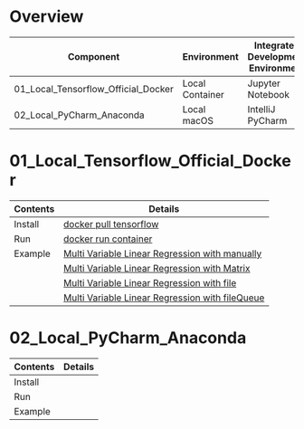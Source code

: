 # Overview
| Component | Environment | Integrated Development Environment | Python |
|---|---|---|---|
| 01_Local_Tensorflow_Official_Docker | Local Container | Jupyter Notebook |   |
| 02_Local_PyCharm_Anaconda | Local macOS | IntelliJ PyCharm | 3.5 |

# 01_Local_Tensorflow_Official_Docker
| Contents | Details |
|---|---|
| Install | [docker pull tensorflow](01_Local_Tensorflow_Official_Docker/01_Install/01_by_Docker.md) |
| Run | [docker run container](01_Local_Tensorflow_Official_Docker/02_Run/01_docker_run_container.md) |
| Example | [Multi Variable Linear Regression with manually](01_Local_Tensorflow_Official_Docker/03_Workspace/01_Multi_Variable_Linear_Regression_with_manually.ipynb) |
| | [Multi Variable Linear Regression with Matrix](01_Local_Tensorflow_Official_Docker/03_Workspace/02_Multi_Variable_Linear_Regression_with_Matrix.ipynb) |
| | [Multi Variable Linear Regression with file](01_Local_Tensorflow_Official_Docker/03_Workspace/03_Multi_Variable_Linear_Regression_with_file.ipynb) |
| | [Multi Variable Linear Regression with fileQueue](01_Local_Tensorflow_Official_Docker/03_Workspace/04_Multi_Variable_Linear_Regression_with_fileQueue.ipynb) |

# 02_Local_PyCharm_Anaconda
| Contents | Details |
|---|---|
| Install | |
| Run | |
| Example | | 
